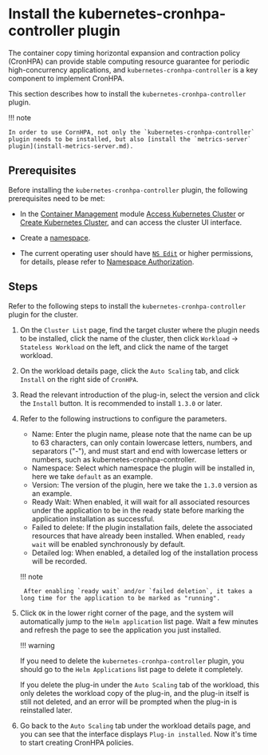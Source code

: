 # Install the kubernetes-cronhpa-controller plugin

The container copy timing horizontal expansion and contraction policy (CronHPA) can provide stable computing resource guarantee for periodic high-concurrency applications, and `kubernetes-cronhpa-controller` is a key component to implement CronHPA.

This section describes how to install the `kubernetes-cronhpa-controller` plugin.

!!! note

    In order to use CornHPA, not only the `kubernetes-cronhpa-controller` plugin needs to be installed, but also [install the `metrics-server` plugin](install-metrics-server.md).

## Prerequisites

Before installing the `kubernetes-cronhpa-controller` plugin, the following prerequisites need to be met:

- In the [Container Management](../../intro/what.md) module [Access Kubernetes Cluster](../clusters/integrate-cluster.md) or [Create Kubernetes Cluster](../clusters/create-cluster.md), and can access the cluster UI interface.

- Create a [namespace](../namespaces/createns.md).

- The current operating user should have [`NS Edit`](../permissions/permission-brief.md#ns-edit) or higher permissions, for details, please refer to [Namespace Authorization](../namespaces/createns.md).

## Steps

Refer to the following steps to install the `kubernetes-cronhpa-controller` plugin for the cluster.

1. On the `Cluster List` page, find the target cluster where the plugin needs to be installed, click the name of the cluster, then click `Workload` -> `Stateless Workload` on the left, and click the name of the target workload.

2. On the workload details page, click the `Auto Scaling` tab, and click `Install` on the right side of `CronHPA`.

    

3. Read the relevant introduction of the plug-in, select the version and click the `Install` button. It is recommended to install `1.3.0` or later.

    

4. Refer to the following instructions to configure the parameters.

    

    - Name: Enter the plugin name, please note that the name can be up to 63 characters, can only contain lowercase letters, numbers, and separators ("-"), and must start and end with lowercase letters or numbers, such as kubernetes-cronhpa-controller.
    - Namespace: Select which namespace the plugin will be installed in, here we take `default` as an example.
    - Version: The version of the plugin, here we take the `1.3.0` version as an example.
    - Ready Wait: When enabled, it will wait for all associated resources under the application to be in the ready state before marking the application installation as successful.
    - Failed to delete: If the plugin installation fails, delete the associated resources that have already been installed. When enabled, `ready wait` will be enabled synchronously by default.
    - Detailed log: When enabled, a detailed log of the installation process will be recorded.

    !!! note

        After enabling `ready wait` and/or `failed deletion`, it takes a long time for the application to be marked as "running".

5. Click `OK` in the lower right corner of the page, and the system will automatically jump to the `Helm application` list page. Wait a few minutes and refresh the page to see the application you just installed.

    !!! warning

    If you need to delete the `kubernetes-cronhpa-controller` plugin, you should go to the `Helm Applications` list page to delete it completely.

    If you delete the plug-in under the `Auto Scaling` tab of the workload, this only deletes the workload copy of the plug-in, and the plug-in itself is still not deleted, and an error will be prompted when the plug-in is reinstalled later.

6. Go back to the `Auto Scaling` tab under the workload details page, and you can see that the interface displays `Plug-in installed`. Now it's time to start creating CronHPA policies.

    